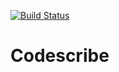 [![Build Status](https://img.shields.io/travis/kerrialn/codescribe/master.svg?style=flat-square)](https://travis-ci.org/kerrialn/codescribe)

# Codescribe

